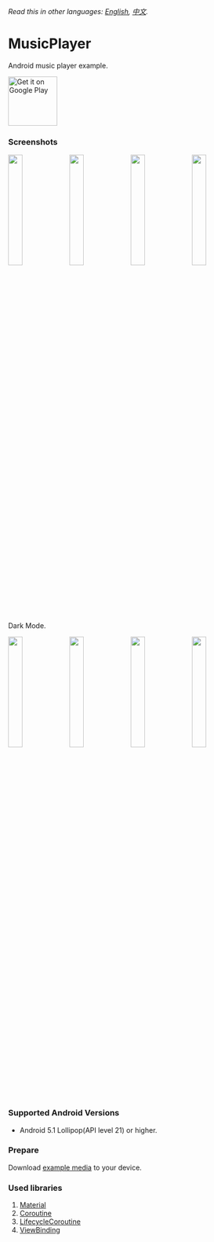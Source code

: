 *Read this in other languages: [English](README.md), [中文](README.zh-tw.md).*

# MusicPlayer
Android music player example.

<a href='https://play.google.com/store/apps/details?id=com.a1573595.musicplayer'><img alt='Get it on Google Play' src='https://play.google.com/intl/en_us/badges/images/generic/en_badge_web_generic.png' height="100px"/></a>

### Screenshots
<div style="dispaly:flex">
    <img src="https://user-images.githubusercontent.com/25738593/171998333-94ab4c37-8747-4bad-a856-5b0faa45a918.jpg" width="24%">
    <img src="https://user-images.githubusercontent.com/25738593/171998337-959f343d-5fbd-465b-82ec-3b40b83373d9.jpg" width="24%">
    <img src="https://user-images.githubusercontent.com/25738593/171998342-61b342e0-e3b6-4d54-9b22-d71521be042c.jpg" width="24%">
    <img src="https://user-images.githubusercontent.com/25738593/171998362-0220679d-d87a-4261-a7c5-b7732dba64c0.jpg" width="24%">
</div>

Dark Mode.
<div style="dispaly:flex">
    <img src="https://user-images.githubusercontent.com/25738593/171998449-fdda845f-e543-40fd-8b55-422eb1c8c036.jpg" width="24%">
    <img src="https://user-images.githubusercontent.com/25738593/171998453-e6c20810-53c6-489c-9ed3-c34837f1a5bc.jpg" width="24%">
    <img src="https://user-images.githubusercontent.com/25738593/171998455-cff859b9-c65f-4767-886b-1e3f858502f2.jpg" width="24%">
    <img src="https://user-images.githubusercontent.com/25738593/171998458-d3f07941-96d6-4eb9-9458-d73e216aa8d9.jpg" width="24%">
</div>

### Supported Android Versions
- Android 5.1 Lollipop(API level 21) or higher.

### Prepare
Download [example media](https://ccrma.stanford.edu/~jos/pasp/Sound_Examples.html) to your device.

### Used libraries
1. [Material](https://material.io/)
2. [Coroutine](https://github.com/Kotlin/kotlinx.coroutines)
3. [LifecycleCoroutine](https://developer.android.com/topic/libraries/architecture/coroutines)
4. [ViewBinding](https://developer.android.com/topic/libraries/view-binding)